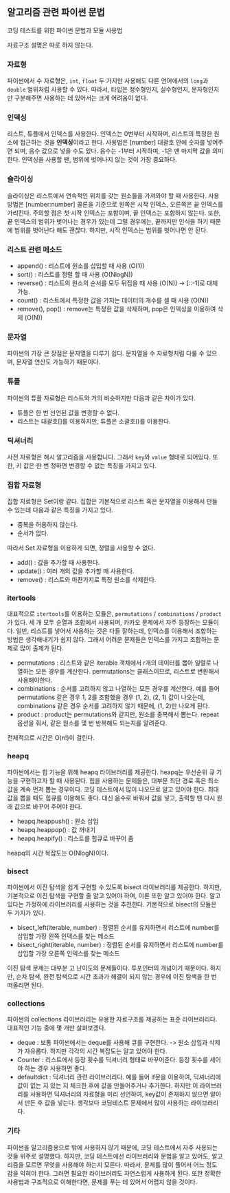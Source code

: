## 알고리즘 관련 파이썬 문법

코딩 테스트를 위한 파이썬 문법과 모듈 사용법

자료구조 설명은 따로 하지 않는다.

### 자료형

파이썬에서 수 자료형은, `int`, `float` 두 가지만 사용해도 다른 언어에서의 `long`과 `double` 범위처럼 사용할 수 있다. 따라서, 타입은 정수형인지, 실수형인지, 문자형인지만 구분해주면 사용하는 데 있어서는 크게 어려움이 없다.

### 인덱싱

리스트, 튜플에서 인덱스를 사용한다. 인덱스는 0번부터 시작하며, 리스트의 특정한 원소에 접근하는 것을 **인덱싱**이라고 한다. 사용법은 [number] 대괄호 안에 숫자를 넣어주면 되며, 음수 값으로 넣을 수도 있다. 음수는 -1부터 시작하며, -1은 맨 마지막 값을 의미한다. 인덱싱을 사용할 땐, 범위에 벗어나지 않는 것이 가장 중요하다.

### 슬라이싱 

슬라이싱은 리스트에서 연속적인 위치를 갖는 원소들을 가져와야 할 때 사용한다. 사용 방법은 [number:number] 콜론을 기준으로 왼쪽은 시작 인덱스, 오른쪽은 끝 인덱스를 가리킨다. 주의할 점은 첫 시작 인덱스는 포함이며, 끝 인덱스는 포함하지 않는다. 또한, 끝 인덱스의 범위가 벗어나는 경우가 있는데 그럴 경우에는, 끝까지만 인식을 하기 때문에 범위를 벗어난다 해도 괜찮다. 하지만, 시작 인덱스는 범위를 벗어나면 안 된다.

### 리스트 관련 메소드

- append() : 리스트에 원소를 삽입할 때 사용 (O(1))
- sort() : 리스트를 정렬 할 때 사용 (O(NlogN))
- reverse() : 리스트의 원소의 순서를 모두 뒤집을 때 사용 (O(N)) -> [::-1]로 대체 가능.
- count() : 리스트에서 특정한 값을 가지는 데이터의 개수를 셀 때 사용 (O(N)) 
- remove(), pop() : remove는 특정한 값을 삭제하며, pop은 인덱싱을 이용하여 삭제 (O(N))

### 문자열 

파이썬의 가장 큰 장점은 문자열을 다루기 쉽다. 문자열을 수 자료형처럼 다룰 수 있으며, 문자열 연산도 가능하기 때문이다.

### 튜플 

파이썬의 튜플 자료형은 리스트와 거의 비슷하지만 다음과 같은 차이가 있다.

- 튜플은 한 번 선언된 값을 변경할 수 없다.
- 리스트는 대괄호[]를 이용하지만, 튜플은 소괄호()를 이용한다.

### 딕셔너리 

사전 자료형은 해시 알고리즘을 사용합니다. 그래서 `key`와 `value` 형태로 되어있다. 또한, 키 값은 한 번 정하면 변경할 수 없는 특징을 가지고 있다.

### 집합 자료형 

집합 자료형은 Set이랑 같다. 집합은 기본적으로 리스트 혹은 문자열을 이용해서 만들 수 있는데 다음과 같은 특징을 가지고 있다.

- 중복을 허용하지 않는다.
- 순서가 없다.

따라서 Set 자료형을 이용하게 되면, 정렬을 사용할 수 없다.

- add() : 값을 추가할 때 사용한다.
- update() : 여러 개의 값을 추가할 때 사용한다.
- remove() : 리스트와 마찬가지로 특정 원소를 삭제한다.

### itertools

대표적으로 `itertools`를 이용하는 모듈은, `permutations` / `combinations` / `product`가 있다. 세 개 모두 순열과 조합에서 사용되며, 카카오 문제에서 자주 등장하는 모듈이다. 일반, 리스트를 넣어서 사용하는 것은 다들 잘하는데, 인덱스를 이용해서 조합하는 방법은 생각해내기가 쉽지 않다. 그래서 어려운 문제들은 인덱스를 가지고 조합하는 문제로 많이 출제가 된다.

- permutations : 리스트와 같은 iterable 객체에서 r개의 데이터를 뽑아 일렬로 나열하는 모든 경우를 계산한다. permutations는 클래스이므로, 리스트로 변환해서 사용해야한다.
- combinations : 순서를 고려하지 않고 나열하는 모든 경우를 계산한다. 예를 들어 permutations 같은 경우 1, 2를 조합했을 경우 (1, 2), (2, 1) 값이 나오는데, combinations 같은 경우 순서를 고려하지 않기 때문에, (1, 2)만 나오게 된다.
- product : product는 permutations와 같지만, 원소를 중복해서 뽑는다. repeat 옵션을 줘서, 같은 원소를 몇 번 반복해도 되는지를 알려준다.

전체적으로 시간은 O(n!)이 걸린다.

### heapq

파이썬에서는 힙 기능을 위해 heapq 라이브러리를 제공한다. heapq는 우선순위 큐 기능을 구현하고자 할 때 사용된다. 힙을 사용하는 문제들은, 대부분 최단 경로 혹은 최소 값을 계속 먼저 뽑는 경우이다. 코딩 테스트에서 많이 나오므로 알고 있어야 한다. 최대 값을 뽑을 때도 힙큐를 이용해도 좋다. 대신 음수로 바꿔서 값을 넣고, 출력할 땐 다시 원래 값으로 바꾸어 주어야 한다. 

- heapq.heappush() : 원소 삽입 
- heapq.heappop() : 값 꺼내기
- heapq.heapify() : 리스트를 힙큐로 바꾸어 줌

heapq의 시간 복잡도는 O(NlogN)이다.

### bisect 

파이썬에서 이진 탐색을 쉽게 구현할 수 있도록 bisect 라이브러리를 제공한다. 하지만, 기본적으로 이진 탐색을 구현할 줄 알고 있어야 하며, 이론 또한 알고 있어야 한다. 알고 있다는 가정하에 라이브러리를 사용하는 것을 추천한다. 기본적으로 bisect의 모듈은 두 가지가 있다.

- bisect_left(iterable, number) : 정렬된 순서를 유지하면서 리스트에 number를 삽입할 가장 왼쪽 인덱스를 찾는 메소드
- bisect_right(iterable, number) : 정렬된 순서를 유지하면서 리스트에 number를 삽입할 가장 오른쪽 인덱스를 찾는 메소드

이진 탐색 문제는 대부분 고 난이도의 문제들이다. 투포인터의 개념이기 때문이다. 하지만, 순차 탐색, 완전 탐색으로 시간 초과가 해결이 되지 않는 경우에 이진 탐색을 한 번 떠올리면 된다.

### collections 

파이썬의 collections 라이브러리는 유용한 자료구조를 제공하는 표준 라이브러리다. 대표적인 기능 중에 몇 개만 살펴보겠다.

- deque : 보통 파이썬에서는 deque를 사용해 큐를 구현한다. -> 원소 삽입과 삭제가 자유롭다. 하지만 각각의 시간 복잡도는 알고 있어야 한다.
- Counter : 리스트에서 등장 횟수를 딕셔너리 형태로 바꾸어준다. 등장 횟수를 세어야 하는 경우 사용하면 좋다.
- defaultdict : 딕셔너리 관련 라이브러리다. 예를 들어 if문을 이용하여, 딕셔너리에 값이 없는 지 있는 지 체크한 후에 값을 만들어주거나 추가한다. 하지만 이 라이브러리를 사용하면 딕셔너리의 자료형을 미리 선언하여, key값이 존재하지 않으면 알아서 만든 후 값을 넣는다. 생각보다 코딩테스트 문제에서 많이 사용하는 라이브러리다.

### 기타 

파이썬을 알고리즘용으로 밖에 사용하지 않기 때문에, 코딩 테스트에서 자주 사용되는 것들 위주로 설명했다. 하지만, 코딩 테스트에선 라이브러리와 문법을 알고 있어도, 알고리즘을 모르면 무엇을 사용해야 하는지 모른다. 따라서, 문제를 많이 풀어서 어느 정도 감을 익혀야 한다. 그러면 필요한 라이브러리도 자연스럽게 사용하게 된다. 또한 정확한 사용법과 구조적으로 이해한다면, 문제를 푸는 데 있어서 어렵지 않을 것이다.